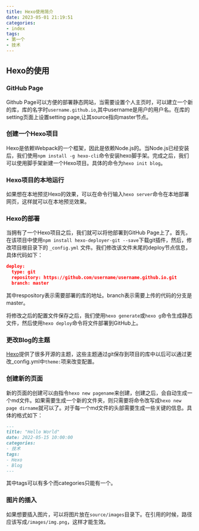 ```yaml
---
title: Hexo使用简介
date: 2023-05-01 21:19:51
categories:
- index
tags:
- 第一个
- 技术
---
```


## Hexo的使用

### GitHub Page

Github Page可以方便的部署静态网站，当需要设置个人主页时，可以建立一个新的库，库的名字时``username.github.io``,其中username是用户的用户名。在库的setting页面上设置setting page,让其source指向master节点。


<!--more-->
### 创建一个Hexo项目

Hexo是依赖Webpack的一个框架，因此是依赖Node.js的。当Node.js已经安装后，我们使用``npm install -g hexo-cli``命令安装hexo脚手架。完成之后，我们可以使用脚手架新建一个Hexo项目。具体的命令为``hexo init blog``。



### Hexo项目的本地运行

如果想在本地预览Hexo的效果，可以在命令行输入``hexo server``命令在本地部署网页，这样就可以在本地预览效果。



### Hexo的部署

当拥有了一个Hexo项目之后，我们就可以将他部署到GitHub Page上了。首先，在该项目中使用``npm install hexo-deployer-git --save``下载git插件，然后，修改项目根目录下的 ``_config.yml`` 文件。我们修改该文件末尾的deploy节点信息，具体代码如下：

```json
deploy:
  type: git
  repository: https://github.com/username/username.github.io.git
  branch: master
```

其中respository表示需要部署的库的地址。branch表示需要上传的代码的分支是master。

将修改之后的配置文件保存之后，我们使用``hexo generate``或``hexo g``命令生成静态文件，然后使用``hexo deploy``命令将文件部署到GitHub上。



### 更改Blog的主题

[Hexo](https://hexo.io/themes/)提供了很多开源的主题，这些主题通过git保存到项目的库中以后可以通过更改_config.yml中``theme:``项来改变配置。



### 创建新的页面

新的页面的创建可以由指令``hexo new pagename``来创建，创建之后，会自动生成一个md文件。如果需要生成一个新的文件夹，则只需要将命令改写成``hexo new page dirname``就可以了。对于每一个md文件的头部需要生成一些关键的信息。具体的格式如下：

```markdown
---
title: "Hello World"
date: 2022-05-15 10:00:00
categories:
- 技术
tags:
- Hexo
- Blog
---
```

其中tags可以有多个而categories只能有一个。


### 图片的插入
如果想要插入图片，可以将图片放在``source/images``目录下。在引用的时候，路径应该写成``/images/img.png``，这样才能生效。